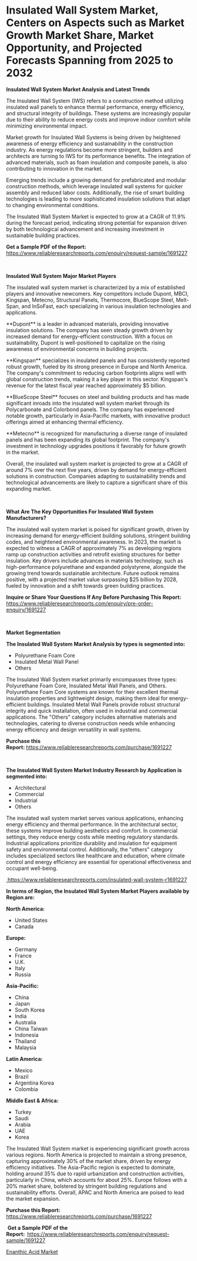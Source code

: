 <p><h1>Insulated Wall System Market, Centers on Aspects such as Market Growth Market Share, Market Opportunity, and Projected Forecasts Spanning from 2025 to 2032</h1></p><p><strong>Insulated Wall System Market Analysis and Latest Trends</strong></p>
<p><p>The Insulated Wall System (IWS) refers to a construction method utilizing insulated wall panels to enhance thermal performance, energy efficiency, and structural integrity of buildings. These systems are increasingly popular due to their ability to reduce energy costs and improve indoor comfort while minimizing environmental impact.</p><p>Market growth for Insulated Wall Systems is being driven by heightened awareness of energy efficiency and sustainability in the construction industry. As energy regulations become more stringent, builders and architects are turning to IWS for its performance benefits. The integration of advanced materials, such as foam insulation and composite panels, is also contributing to innovation in the market.</p><p>Emerging trends include a growing demand for prefabricated and modular construction methods, which leverage insulated wall systems for quicker assembly and reduced labor costs. Additionally, the rise of smart building technologies is leading to more sophisticated insulation solutions that adapt to changing environmental conditions.</p><p>The Insulated Wall System Market is expected to grow at a CAGR of 11.9% during the forecast period, indicating strong potential for expansion driven by both technological advancement and increasing investment in sustainable building practices.</p></p>
<p><strong>Get a Sample PDF of the Report:&nbsp;</strong> <a href="https://www.reliableresearchreports.com/enquiry/request-sample/1691227?utm_campaign=2215&utm_medium=2&utm_source=Github&utm_content=ia&utm_term=01042025&utm_id=insulated-wall-system">https://www.reliableresearchreports.com/enquiry/request-sample/1691227</a></p>
<p>&nbsp;</p>
<p><strong>Insulated Wall System Major Market Players</strong></p>
<p><p>The insulated wall system market is characterized by a mix of established players and innovative newcomers. Key competitors include Dupont, MBCI, Kingspan, Metecno, Structural Panels, Thermocore, BlueScope Steel, Melt-Span, and InSoFast, each specializing in various insulation technologies and applications. </p><p>**Dupont** is a leader in advanced materials, providing innovative insulation solutions. The company has seen steady growth driven by increased demand for energy-efficient construction. With a focus on sustainability, Dupont is well-positioned to capitalize on the rising awareness of environmental concerns in building projects.</p><p>**Kingspan** specializes in insulated panels and has consistently reported robust growth, fueled by its strong presence in Europe and North America. The company's commitment to reducing carbon footprints aligns well with global construction trends, making it a key player in this sector. Kingspan's revenue for the latest fiscal year reached approximately $5 billion.</p><p>**BlueScope Steel** focuses on steel and building products and has made significant inroads into the insulated wall system market through its Polycarbonate and Colorbond panels. The company has experienced notable growth, particularly in Asia-Pacific markets, with innovative product offerings aimed at enhancing thermal efficiency. </p><p>**Metecno** is recognized for manufacturing a diverse range of insulated panels and has been expanding its global footprint. The company's investment in technology upgrades positions it favorably for future growth in the market.</p><p>Overall, the insulated wall system market is projected to grow at a CAGR of around 7% over the next five years, driven by demand for energy-efficient solutions in construction. Companies adapting to sustainability trends and technological advancements are likely to capture a significant share of this expanding market.</p></p>
<p>&nbsp;</p>
<p><strong>What Are The Key Opportunities For Insulated Wall System Manufacturers?</strong></p>
<p><p>The insulated wall system market is poised for significant growth, driven by increasing demand for energy-efficient building solutions, stringent building codes, and heightened environmental awareness. In 2023, the market is expected to witness a CAGR of approximately 7% as developing regions ramp up construction activities and retrofit existing structures for better insulation. Key drivers include advances in materials technology, such as high-performance polyurethane and expanded polystyrene, alongside the growing trend towards sustainable architecture. Future outlook remains positive, with a projected market value surpassing $25 billion by 2028, fueled by innovation and a shift towards green building practices.</p></p>
<p><strong>Inquire or Share Your Questions If Any Before Purchasing This Report:</strong> <a href="https://www.reliableresearchreports.com/enquiry/pre-order-enquiry/1691227?utm_campaign=2215&utm_medium=2&utm_source=Github&utm_content=ia&utm_term=01042025&utm_id=insulated-wall-system">https://www.reliableresearchreports.com/enquiry/pre-order-enquiry/1691227</a></p>
<p>&nbsp;</p>
<p><strong>Market Segmentation</strong></p>
<p><strong>The Insulated Wall System Market Analysis by types is segmented into:</strong></p>
<p><ul><li>Polyurethane Foam Core</li><li>Insulated Metal Wall Panel</li><li>Others</li></ul></p>
<p><p>The Insulated Wall System market primarily encompasses three types: Polyurethane Foam Core, Insulated Metal Wall Panels, and Others. Polyurethane Foam Core systems are known for their excellent thermal insulation properties and lightweight design, making them ideal for energy-efficient buildings. Insulated Metal Wall Panels provide robust structural integrity and quick installation, often used in industrial and commercial applications. The "Others" category includes alternative materials and technologies, catering to diverse construction needs while enhancing energy efficiency and design versatility in wall systems.</p></p>
<p><strong>Purchase this Report:&nbsp;</strong><a href="https://www.reliableresearchreports.com/purchase/1691227?utm_campaign=2215&utm_medium=2&utm_source=Github&utm_content=ia&utm_term=01042025&utm_id=insulated-wall-system">https://www.reliableresearchreports.com/purchase/1691227</a></p>
<p>&nbsp;</p>
<p><strong>The Insulated Wall System Market Industry Research by Application is segmented into:</strong></p>
<p><ul><li>Architectural</li><li>Commercial</li><li>Industrial</li><li>Others</li></ul></p>
<p><p>The insulated wall system market serves various applications, enhancing energy efficiency and thermal performance. In the architectural sector, these systems improve building aesthetics and comfort. In commercial settings, they reduce energy costs while meeting regulatory standards. Industrial applications prioritize durability and insulation for equipment safety and environmental control. Additionally, the "others" category includes specialized sectors like healthcare and education, where climate control and energy efficiency are essential for operational effectiveness and occupant well-being.</p></p>
<p><a href="https://www.reliableresearchreports.com/insulated-wall-system-r1691227?utm_campaign=2215&utm_medium=2&utm_source=Github&utm_content=ia&utm_term=01042025&utm_id=insulated-wall-system">&nbsp;https://www.reliableresearchreports.com/insulated-wall-system-r1691227</a></p>
<p><strong>In terms of Region, the Insulated Wall System Market Players available by Region are:</strong></p>
<p>
    <p> <strong> North America: </strong>
        <ul>
            <li>United States</li>
            <li>Canada</li>
        </ul>
        </p> 
    <p> <strong> Europe: </strong>
        <ul>
            <li>Germany</li>
            <li>France</li>
            <li>U.K.</li>
            <li>Italy</li>
            <li>Russia</li>
        </ul>
        </p> 
    <p> <strong> Asia-Pacific: </strong>
        <ul>
            <li>China</li>
            <li>Japan</li>
            <li>South Korea</li>
            <li>India</li>
            <li>Australia</li>
            <li>China Taiwan</li>
            <li>Indonesia</li>
            <li>Thailand</li>
            <li>Malaysia</li>
        </ul>
        </p> 
    <p> <strong> Latin America: </strong>
        <ul>
            <li>Mexico</li>
            <li>Brazil</li>
            <li>Argentina Korea</li>
            <li>Colombia</li>
        </ul>
        </p> 
    <p> <strong> Middle East & Africa: </strong>
        <ul>
            <li>Turkey</li>
            <li>Saudi</li>
            <li>Arabia</li>
            <li>UAE</li>
            <li>Korea</li>
        </ul>
    </p>
    </p>
<p><p>The Insulated Wall System market is experiencing significant growth across various regions. North America is projected to maintain a strong presence, capturing approximately 30% of the market share, driven by energy efficiency initiatives. The Asia-Pacific region is expected to dominate, holding around 35% due to rapid urbanization and construction activities, particularly in China, which accounts for about 25%. Europe follows with a 20% market share, bolstered by stringent building regulations and sustainability efforts. Overall, APAC and North America are poised to lead the market expansion.</p></p>
<p><strong>Purchase this Report: </strong><a href="https://www.reliableresearchreports.com/purchase/1691227?utm_campaign=2215&utm_medium=2&utm_source=Github&utm_content=ia&utm_term=01042025&utm_id=insulated-wall-system">https://www.reliableresearchreports.com/purchase/1691227</a></p>
<p>&nbsp;<strong>Get a Sample PDF of the Report:&nbsp;&nbsp;</strong><a href="https://www.reliableresearchreports.com/enquiry/request-sample/1691227?utm_campaign=2215&utm_medium=2&utm_source=Github&utm_content=ia&utm_term=01042025&utm_id=insulated-wall-system">https://www.reliableresearchreports.com/enquiry/request-sample/1691227</a></p>
<p><strong></strong></p>
<p><p><a href="https://github.com/hgf64gh/Market-Research-Report-List-2/blob/main/enanthic-acid-market.md?utm_campaign=2215&utm_medium=2&utm_source=Github&utm_content=ia&utm_term=01042025&utm_id=insulated-wall-system">Enanthic Acid Market</a></p></p>